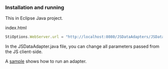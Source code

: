 ### Installation and running
This in Eclipse Java project.

index.html
```js
StiOptions.WebServer.url = "http://localhost:8080/JSDataAdapters/JSDataAdapter/";
```

In the JSDataAdapter.java file, you can change all parameters passed from the JS client-side.

A [sample](https://github.com/stimulsoft/Samples-JS/tree/master/Java/Connecting%20to%20Databases) shows how to run an adapter.